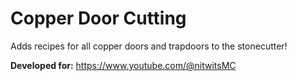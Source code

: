 # Copper Door Cutting
Adds recipes for all copper doors and trapdoors to the stonecutter!

**Developed for:**
https://www.youtube.com/@nitwitsMC
